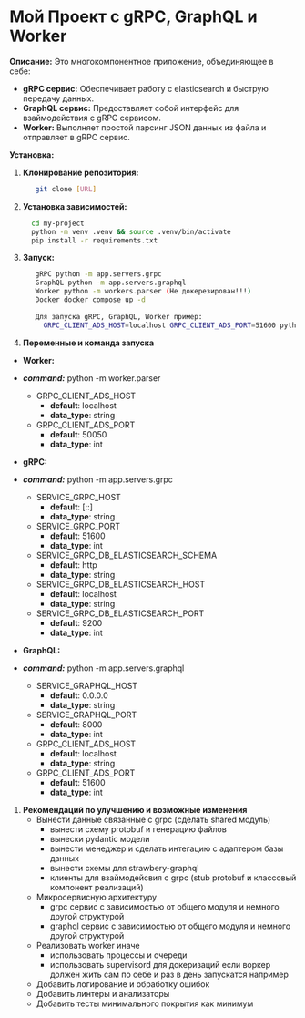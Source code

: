 # Мой Проект с gRPC, GraphQL и Worker

**Описание:**
Это многокомпонентное приложение, объединяющее в себе:
* **gRPC сервис:** Обеспечивает работу с elasticsearch и быструю передачу данных.
* **GraphQL сервис:** Предоставляет собой интерфейс для взаймодействия с gRPC сервисом.
* **Worker:** Выполняет простой парсинг JSON данных из файла и отправляет в gRPC сервис.

**Установка:**
1. **Клонирование репозитория:**
   ```bash
      git clone [URL]
   ```

2. **Установка зависимостей:**
    ```bash
      cd my-project
      python -m venv .venv && source .venv/bin/activate
      pip install -r requirements.txt 
    ```
3. **Запуск:**
   ```bash
      gRPC python -m app.servers.grpc 
      GraphQL python -m app.servers.graphql 
      Worker python -m workers.parser (Не докерезирован!!!)
      Docker docker compose up -d
    
      Для запуска gRPC, GraphQL, Worker пример:
        GRPC_CLIENT_ADS_HOST=localhost GRPC_CLIENT_ADS_PORT=51600 python -m workers.parser
    ```

4. **Переменные и команда запуска**
* **Worker:**
* ***command:*** python -m worker.parser
  - GRPC_CLIENT_ADS_HOST    
    - **default**: localhost 
    - **data_type**: string
  - GRPC_CLIENT_ADS_PORT
    - **default**: 50050 
    - **data_type**: int

* **gRPC:**
* ***command:*** python -m app.servers.grpc
  - SERVICE_GRPC_HOST    
    - **default**: [::] 
    - **data_type**: string
  - SERVICE_GRPC_PORT
    - **default**: 51600 
    - **data_type**: int
  - SERVICE_GRPC_DB_ELASTICSEARCH_SCHEMA    
    - **default**: http 
    - **data_type**: string
  - SERVICE_GRPC_DB_ELASTICSEARCH_HOST
    - **default**: localhost 
    - **data_type**: string
  - SERVICE_GRPC_DB_ELASTICSEARCH_PORT
    - **default**: 9200 
    - **data_type**: int

* **GraphQL:**
* ***command:*** python -m app.servers.graphql
  - SERVICE_GRAPHQL_HOST    
    - **default**: 0.0.0.0 
    - **data_type**: string
  - SERVICE_GRAPHQL_PORT
    - **default**: 8000 
    - **data_type**: int
  - GRPC_CLIENT_ADS_HOST    
    - **default**: localhost
    - **data_type**: string
  - GRPC_CLIENT_ADS_PORT
    - **default**: 51600
    - **data_type**: int

1. **Рекомендаций по улучшению и возможные изменения**
   - Вынести данные связанные с grpc (сделать shared модуль)
     - вынести схему protobuf и генерацию файлов
     - вынески pydantic модели
     - вынести менеджер и сделать интегацию с адаптером базы данных
     - вынести схемы для strawbery-graphql
     - клиенты для взаймодейсвия с grpc (stub protobuf и классовый компонент реализаций)
   - Микросервисную архитектуру
     - grpc сервис c зависимостью от общего модуля и немного другой структурой
     - graphql сервис c зависимостью от общего модуля и немного другой структурой
   - Реализовать worker иначе
     - использовать процессы и очереди
     - использовать supervisord для докеризаций если воркер должен жить сам по себе и раз в день запускатся например
    - Добавить логирование и обработку ошибок
    - Добавить линтеры и анализаторы
    - Добавить тесты минимального покрытия как минимум  
